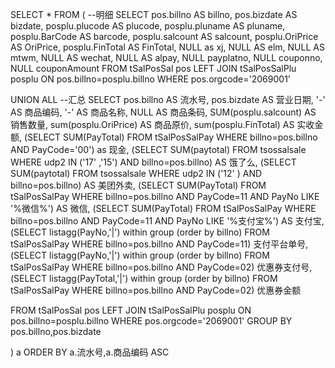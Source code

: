 SELECT * FROM (
--明细
SELECT pos.billno AS billno,
pos.bizdate AS bizdate,
posplu.plucode AS  plucode,
posplu.pluname AS pluname,
posplu.BarCode AS barcode,
posplu.salcount AS salcount,
posplu.OriPrice AS OriPrice,
posplu.FinTotal AS FinTotal,
NULL as xj,
NULL AS  elm,
NULL AS mtwm,
NULL AS wechat,
NULL AS alpay,
NULL  payplatno,
NULL  couponno,
NULL couponAmount
FROM tSalPosSal pos
LEFT JOIN tSalPosSalPlu posplu ON pos.billno=posplu.billno
WHERE pos.orgcode='2069001'

UNION ALL
--汇总
SELECT 
pos.billno AS 流水号,
pos.bizdate AS 营业日期,
'-' AS  商品编码,
'-' AS 商品名称,
NULL AS 商品条码,
SUM(posplu.salcount) AS 销售数量,
sum(posplu.OriPrice) AS 商品原价,
sum(posplu.FinTotal) AS 实收金额,
(SELECT SUM(PayTotal)   FROM tSalPosSalPay  WHERE  billno=pos.billno AND PayCode='00') as 现金,
(SELECT SUM(paytotal) FROM tsossalsale WHERE udp2 IN ('17' ,'15') AND billno=pos.billno) AS  饿了么,
(SELECT SUM(paytotal) FROM tsossalsale WHERE udp2 IN ('12' ) AND billno=pos.billno) AS 美团外卖,
(SELECT SUM(PayTotal)   FROM tSalPosSalPay  WHERE  billno=pos.billno AND PayCode=11 AND PayNo LIKE '%微信%') AS 微信,
(SELECT SUM(PayTotal)   FROM tSalPosSalPay  WHERE  billno=pos.billno AND PayCode=11 AND PayNo LIKE '%支付宝%')   AS 支付宝,
(SELECT listagg(PayNo,'|') within group (order by billno)  FROM tSalPosSalPay  WHERE  billno=pos.billno AND PayCode=11)  支付平台单号,
(SELECT listagg(PayNo,'|') within group (order by billno)  FROM tSalPosSalPay  WHERE  billno=pos.billno AND PayCode=02)  优惠券支付号,
(SELECT listagg(PayTotal,'|') within group (order by billno)  FROM tSalPosSalPay  WHERE  billno=pos.billno AND PayCode=02) 优惠券金额

FROM tSalPosSal pos
LEFT JOIN tSalPosSalPlu posplu ON pos.billno=posplu.billno
WHERE pos.orgcode='2069001' 
GROUP BY pos.billno,pos.bizdate

) a
ORDER BY a.流水号,a.商品编码 ASC




